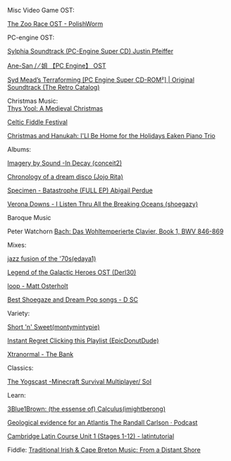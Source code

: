 Misc Video Game OST:

[The Zoo Race OST - PolishWorm](https://youtube.com/playlist?list=PLOJErpyswxzMIw5M0tB4wrQsZ-ak7WoWK)  



PC-engine OST:  

[Sylphia Soundtrack (PC-Engine Super CD)
Justin Pfeiffer](https://www.youtube.com/playlist?list=PLS33sdp5dtRmI6x3CUUaZ1trFnDLUSrP1)  

[Ane-San / ⁄ 姐 【PC Engine】 OST](https://www.youtube.com/playlist?list=PL8x7wHq_i5DdyzSsi7_qRqqT1nQIY3YZQ)  

[Syd Mead’s Terraforming [PC Engine Super CD-ROM²] | Original Soundtrack (The Retro Catalog)](https://www.youtube.com/playlist?list=PLVMVbsTFPOy8JfcAaASJQyq2Zcf8yyyGR)  



Christmas Music:  
[Thys Yool: A Medieval Christmas](https://www.youtube.com/playlist?list=OLAK5uy_luJyiM0Kv-ZRK6TlRgfkmOia-AjBfYMe4)  

[Celtic Fiddle Festival](https://www.youtube.com/playlist?list=OLAK5uy_lA9YIE8DZSx8ISc7QM4UkxhlWd9ZaLpFA)  

[Christmas and Hanukah: I'Ll Be Home for the Holidays
Eaken Piano Trio](https://www.youtube.com/playlist?list=OLAK5uy_lFXkl8NOR5YUdiPpLgCNFb79IxgAXI_xo)  


Albums:  

[Imagery by Sound -In Decay (conceit2)](https://youtube.com/playlist?list=PLBKVN8MW0_1ZpnXeUdg3JL7CxkKV43TzH)  

[Chronology of a dream disco (Jojo Rita)](https://www.youtube.com/playlist?list=PLNe5B7pDzB0DF3-lFU4_pTzLklzUAJHSG)  

[Specimen - Batastrophe (FULL EP) Abigail Perdue](https://www.youtube.com/playlist?list=PLUJXUnTA4ULi3MyluxKMbQJ3mPfbJJ65f)  

[Verona Downs - I Listen Thru All the Breaking Oceans (shoegazy)](https://www.youtube.com/watch?v=GzoBghsTK04&list=OLAK5uy_lqa0j6eELHWgoqqHU3FuyhJsLC5fboWwM)  



Baroque Music

Peter Watchorn
[Bach: Das Wohltemperierte Clavier, Book 1, BWV 846-869](https://www.youtube.com/playlist?list=OLAK5uy_nMCKDLUyXi2jHUwm9agZ9bQvZu1JndmZE)


Mixes:  

[jazz fusion of the '70s(edaya1)](https://www.youtube.com/playlist?list=PLDAt_4uwQO2LJnZZ7ZKQpEZBqWxYVZu_x)  

[Legend of the Galactic Heroes OST (Derl30)](https://www.youtube.com/playlist?list=PLviRCiujlzqCYuoMJzMtpbR3seP3r_duP)  

[loop - Matt Osterholt](https://www.youtube.com/playlist?list=PLf9WFU11J1EOHyakz5Qz8YiotBz7R-aGt)  

[Best Shoegaze and Dream Pop songs - D SC](https://www.youtube.com/playlist?list=PLsEc7Aw3YxEpeL9WwsjTqzgzmtW5-p9ZK)  




Variety:  

[Short 'n' Sweet(montymintypie)](https://www.youtube.com/playlist?list=PLDAt_4uwQO2LJnZZ7ZKQpEZBqWxYVZu_x)  

[Instant Regret Clicking this Playlist (EpicDonutDude)](https://www.youtube.com/playlist?list=PLv3TTBr1W_9tppikBxAE_G6qjWdBljBHJ)  

[Xtranormal - The Bank](https://www.youtube.com/playlist?list=PLADSftXHsWo6kaIi9dUiHb2uu-w3OAUB_)

Classics:

[The Yogscast -Minecraft Survival Multiplayer/ SoI](https://www.youtube.com/playlist?list=PLF60520313D07F366)




Learn:  

[3Blue1Brown: (the essense of) Calculus(imightberong)](https://www.youtube.com/playlist?list=PL0-GT3co4r2wlh6UHTUeQsrf3mlS2lk6x)  

[Geological evidence for an Atlantis The Randall Carlson · Podcast](https://www.youtube.com/playlist?list=PLHY4t-R0YADgezVzUysTl_xOKUkScRm7m)  

[Cambridge Latin Course Unit 1 (Stages 1-12) - latintutorial](https://www.youtube.com/playlist?list=PLI76N29qybf8a9pkSzD9X0PX3a3PgO2_-)  

Fiddle:
[Traditional Irish & Cape Breton Music: From a Distant Shore](https://www.youtube.com/watch?v=aJ7Vih8Ifl8&list=OLAK5uy_lerodva1PbVbmnh2xw4lpiTZW1iGImL8M)





